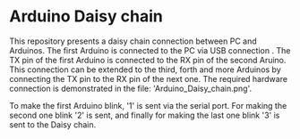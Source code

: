 # Arduino Daisy chain
This repository presents a daisy chain connection between PC and Arduinos. The first Arduino is connected to the PC via USB connection . The TX pin of the first Arduino is connected to the RX pin of the second Aruino. This connection can be extended to the third, forth and more Arduinos by connecting the TX pin to the RX pin of the next one. The required hardware connection is demonstrated in the file: 'Arduino_Daisy_chain.png'.

To make the first Arduino blink, '1' is sent via the serial port. For making the second one blink '2' is sent, and finally for making the last one blink '3' is sent to the Daisy chain.

